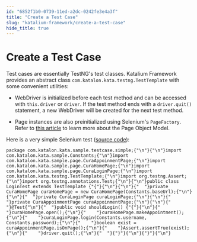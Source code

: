 ```yaml
---
id: "6852f1b0-0739-11ed-a2dc-0242fe3e4a3f"
title: "Create a Test Case"
slug: "katalium-framework/create-a-test-case"
hide_title: true
---
```


# <a id="id" class="anchor_top_offset"/><a id="ariaid-title1" class="anchor_top_offset"/>Create a Test Case

<p xmlns="http://www.w3.org/1999/xhtml" className="p">Test cases are essentially TestNG's test classes. Katalium   Framework provides an abstract class   <code className="ph codeph">com.katalon.kata.testng.TestTemplate</code> with some   convenient utilities:</p> 
<ul xmlns="http://www.w3.org/1999/xhtml" className="ul"><li className="li">     <p className="p">WebDriver is initialized before each test method and can be       accessed with <code className="ph codeph">this.driver</code> or <code className="ph codeph">driver</code>. If       the test method ends with a <code className="ph codeph">driver.quit()</code> statement, a       new WebDriver will be created for the next test method.</p>   </li><li className="li">     <p className="p">Page instances are also preinitialized using Selenium's       <code className="ph codeph">PageFactory</code>. Refer to <a className="xref" href="/docs/katalium-framework/page-object-model">this         article</a> to learn more about the Page Object Model.</p>   </li></ul> 
<p xmlns="http://www.w3.org/1999/xhtml" className="p">Here is a very simple Selenium test (<a className="xref j-external-link" href="https://github.com/katalon-studio/katalium-sample/blob/master/src/test/java/com/katalon/kata/sample/testcase/simple/LoginTest.java" target="_blank">source     code</a>):</p> 
<pre xmlns="http://www.w3.org/1999/xhtml" className="pre codeblock"><code>package com.katalon.kata.sample.testcase.simple;{"\n"}{"\n"}import com.katalon.kata.sample.Constants;{"\n"}import com.katalon.kata.sample.page.CuraAppoinmentPage;{"\n"}import com.katalon.kata.sample.page.CuraHomePage;{"\n"}import com.katalon.kata.sample.page.CuraLoginPage;{"\n"}import com.katalon.kata.testng.TestTemplate;{"\n"}import org.testng.Assert;{"\n"}import org.testng.annotations.Test;{"\n"}{"\n"}public class LoginTest extends TestTemplate {"{"}{"\n"}{"\n"}{"  "}private CuraHomePage curaHomePage = new CuraHomePage(Constants.baseUrl);{"\n"}{"\n"}{"  "}private CuraLoginPage curaLoginPage;{"\n"}{"\n"}{"  "}private CuraAppoinmentPage curaAppoinmentPage;{"\n"}{"\n"}{"  "}@Test{"\n"}{"  "}public void shouldLogin() {"{"}{"\n"}{"    "}curaHomePage.open();{"\n"}{"    "}curaHomePage.makeAppointment();{"\n"}{"    "}curaLoginPage.login(Constants.username, Constants.password);{"\n"}{"    "}boolean exist = curaAppoinmentPage.isOnPage();{"\n"}{"    "}Assert.assertTrue(exist);{"\n"}{"    "}driver.quit();{"\n"}{"  "}{"}"}{"\n"}{"}"}{"\n"}</code></pre> 
